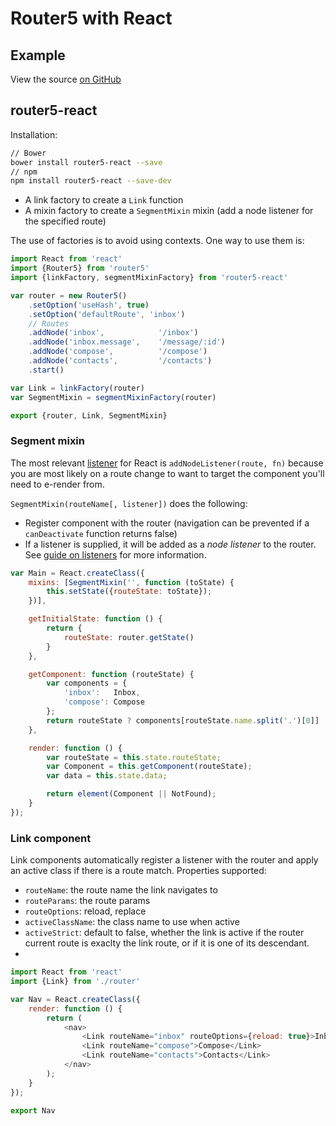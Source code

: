 # Router5 with React

## Example

View the source [on GitHub](https://github.com/router5/router5.github.io/blob/master/assets/router5-react-example.js)

<div id="reactExample"></div>

## router5-react

Installation:

```sh
// Bower
bower install router5-react --save
// npm
npm install router5-react --save-dev
```

- A link factory to create a `Link` function
- A mixin factory to create a `SegmentMixin` mixin (add a node listener for the specified route)

The use of factories is to avoid using contexts. One way to use them is:

```javascript
import React from 'react'
import {Router5} from 'router5'
import {linkFactory, segmentMixinFactory} from 'router5-react'

var router = new Router5()
    .setOption('useHash', true)
    .setOption('defaultRoute', 'inbox')
    // Routes
    .addNode('inbox',            '/inbox')
    .addNode('inbox.message',    '/message/:id')
    .addNode('compose',          '/compose')
    .addNode('contacts',         '/contacts')
    .start()

var Link = linkFactory(router)
var SegmentMixin = segmentMixinFactory(router)

export {router, Link, SegmentMixin}
```

### Segment mixin

The most relevant [listener](/docs/listeners.html) for React is `addNodeListener(route, fn)`
because you are most likely on a route change to want to target the component you'll need to
e-render from.

`SegmentMixin(routeName[, listener])` does the following:

- Register component with the router (navigation can be prevented if a `canDeactivate` function returns false)
- If a listener is supplied, it will be added as a _node listener_ to the router. See [guide on listeners](/docs/listeners.html) for more information.

```javascript
var Main = React.createClass({
    mixins: [SegmentMixin('', function (toState) {
        this.setState({routeState: toState});
    })],

    getInitialState: function () {
        return {
            routeState: router.getState()
        }
    },

    getComponent: function (routeState) {
        var components = {
            'inbox':   Inbox,
            'compose': Compose
        };
        return routeState ? components[routeState.name.split('.')[0]] : undefined;
    },

    render: function () {
        var routeState = this.state.routeState;
        var Component = this.getComponent(routeState);
        var data = this.state.data;

        return element(Component || NotFound);
    }
});
```


### Link component

Link components automatically register a listener with the router and apply an active class
if there is a route match. Properties supported:

- `routeName`: the route name the link navigates to
- `routeParams`: the route params
- `routeOptions`: reload, replace
- `activeClassName`: the class name to use when active
- `activeStrict`: default to false, whether the link is active if the router current route
is exaclty the link route, or if it is one of its descendant.
-

```javascript
import React from 'react'
import {Link} from './router'

var Nav = React.createClass({
    render: function () {
        return (
            <nav>
                <Link routeName="inbox" routeOptions={reload: true}>Inbox</Link>
                <Link routeName="compose">Compose</Link>
                <Link routeName="contacts">Contacts</Link>
            </nav>
        );
    }
});

export Nav
```
